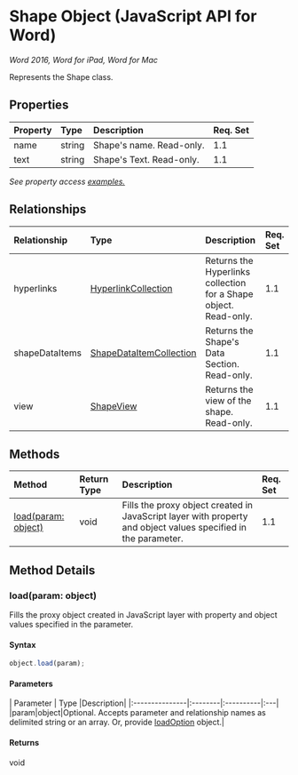 # Shape Object (JavaScript API for Word)

_Word 2016, Word for iPad, Word for Mac_

Represents the Shape class.

## Properties

| Property	   | Type	|Description| Req. Set|
|:---------------|:--------|:----------|:----|
|name|string|Shape's name. Read-only.|1.1||
|text|string|Shape's Text. Read-only.|1.1||

_See property access [examples.](#property-access-examples)_

## Relationships
| Relationship | Type	|Description| Req. Set|
|:---------------|:--------|:----------|:----|
|hyperlinks|[HyperlinkCollection](hyperlinkcollection.md)|Returns the Hyperlinks collection for a Shape object. Read-only.|1.1||
|shapeDataItems|[ShapeDataItemCollection](shapedataitemcollection.md)|Returns the Shape's Data Section. Read-only.|1.1||
|view|[ShapeView](shapeview.md)|Returns the view of the shape. Read-only.|1.1||

## Methods

| Method		   | Return Type	|Description| Req. Set|
|:---------------|:--------|:----------|:----|
|[load(param: object)](#loadparam-object)|void|Fills the proxy object created in JavaScript layer with property and object values specified in the parameter.|1.1|

## Method Details


### load(param: object)
Fills the proxy object created in JavaScript layer with property and object values specified in the parameter.

#### Syntax
```js
object.load(param);
```

#### Parameters
| Parameter	   | Type	|Description|
|:---------------|:--------|:----------|:---|
|param|object|Optional. Accepts parameter and relationship names as delimited string or an array. Or, provide [loadOption](loadoption.md) object.|

#### Returns
void
